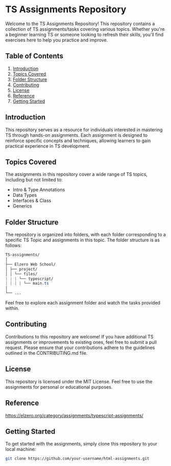 # TS Assignments Repository

Welcome to the TS Assignments Repository! This repository contains a collection of TS assignments/tasks covering various topics. Whether you're a beginner learning TS or someone looking to refresh their skills, you'll find exercises here to help you practice and improve.

## Table of Contents

1. [Introduction](#introduction)
2. [Topics Covered](#topics-covered)
3. [Folder Structure](#folder-structure)
4. [Contributing](#contributing)
5. [License](#license)
6. [Reference](#reference)
7. [Getting Started](#getting-started)

## Introduction

This repository serves as a resource for individuals interested in mastering TS through hands-on assignments. Each assignment is designed to reinforce specific concepts and techniques, allowing learners to gain practical experience in TS development.

## Topics Covered

The assignments in this repository cover a wide range of TS topics, including but not limited to:

- Intro & Type Annotations
- Data Types
- Interfaces & Class
- Generics

## Folder Structure

The repository is organized into folders, with each folder corresponding to a specific TS Topic and assignments in this topic. The folder structure is as follows:

```css
TS-assignments/
│
├── Elzero Web School/
│ ├── project/
│ │ └── files/
| | | └── typescript/
| | | | └── main.ts
│
└── ...
```

Feel free to explore each assignment folder and watch the tasks provided within.

## Contributing

Contributions to this repository are welcome! If you have additional TS assignments or improvements to existing ones, feel free to submit a pull request. Please ensure that your contributions adhere to the guidelines outlined in the CONTRIBUTING.md file.

## License

This repository is licensed under the MIT License. Feel free to use the assignments for personal or educational purposes.

## Reference

<https://elzero.org/category/assignments/typescript-assignments/>

## Getting Started

To get started with the assignments, simply clone this repository to your local machine:

```bash
git clone https://github.com/your-username/html-assignments.git
```
